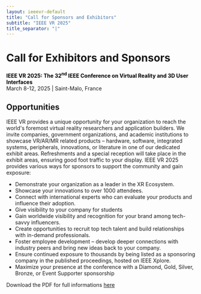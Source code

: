 ```yaml
---
layout: ieeevr-default
title: "Call for Sponsors and Exhibitors"
subtitle: "IEEE VR 2025"
title_separator: "|"
---
```

<script type="text/javascript">
    $(document).ready(function(){
		var email = ""; 
		var domain = "ieeevr.org"; 

		email = "exhibitssponsors2025"; 
        	
		$(".exhibitssponsors").html("<span class='text-nowrap'><a href=javascript:location='" + "mail" + "to:" + email + "@" + domain + "'><i class='fas fa-fw fa-envelope-square emailIcon' style=''></i><i class='emailText'>" + email + "@" + domain + "</a></i></span>"); 

        $(".exhibitssponsorsSm").html("<span class='text-nowrap'><a href=javascript:location='" + "mail" + "to:" + email + "@" + domain + "'><i class='fas fa-fw fa-envelope-square emailIconSm' style=''></i><i class='emailTextSm'>" + email + "@" + domain + "</a></i></span>");    
	});
</script>
<div>
    <h1 id="cfp-doctoral-cosortium">Call for Exhibitors and Sponsors<div class="floatRight"><span class="exhibitssponsors"></span></div></h1>
    <p>
        <strong style="color: black">IEEE VR 2025: The 32<sup>nd</sup> IEEE Conference on Virtual Reality and 3D User Interfaces</strong><br />
            March 8-12, 2025 | Saint-Malo, France
    </p>
    <h2 id="overview">Opportunities</h2>
    <p>
        IEEE VR provides a unique opportunity for your organization to reach the world's foremost virtual reality researchers and application builders. We invite companies, government organizations, and academic institutions to showcase VR/AR/MR related products – hardware, software, integrated systems, peripherals, innovations, or literature in one of our dedicated exhibit areas. Refreshments and a special reception will take place in the exhibit areas, ensuring good foot traffic to your display. IEEE VR 2025 provides various ways for sponsors to support the community and gain exposure:
        <ul>
        <li>Demonstrate your organization as a leader in the XR Ecosystem.</li>
        <li>Showcase your innovations to over 1000 attendees.</li>
        <li>Connect with international experts who can evaluate your products and influence their
        adoption.</li>
        <li>Give visibility to your company for students</li>
        <li>Gain worldwide visibility and recognition for your brand among tech-savvy influencers.</li>
        <li>Create opportunities to recruit top tech talent and build relationships with in-demand
        professionals.</li>
        <li>Foster employee development – develop deeper connections with industry peers and bring
        new ideas back to your company.</li>
        <li>Ensure continued exposure to thousands by being listed as a sponsoring company in the
        published proceedings, hosted on IEEE Xplore.</li>
        <li>Maximize your presence at the conference with a Diamond, Gold, Silver, Bronze, or Event
        Supporter sponsorship</li>
        </ul>        
    </p>
    <p>
        Download the PDF for full informations <a id="raw-url" href=“https://ieeevr.org/dev/assets/downloads/Exhibitors_and_Sponsors_CfP_160924v1_IEEE_VR_2025.pdf”>here</a>
    </p>
</div>
